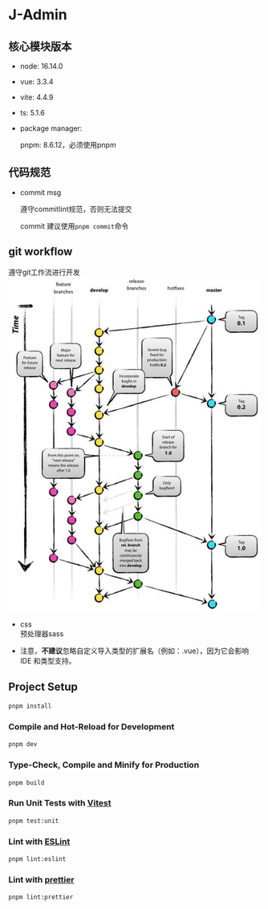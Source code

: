 # J-Admin

## 核心模块版本

- node: 16.14.0
- vue: 3.3.4
- vite: 4.4.9
- ts: 5.1.6

- package manager:

  pnpm: 8.6.12，必须使用pnpm

## 代码规范

- commit msg

  遵守commitlint规范，否则无法提交

  commit 建议使用`pnpm commit`命令

## git workflow

遵守git工作流进行开发  
 ![](./git-workflow.png)

- css  
  预处理器sass

- 注意，**不建议**忽略自定义导入类型的扩展名（例如：.vue），因为它会影响 IDE 和类型支持。

## Project Setup

```sh
pnpm install
```

### Compile and Hot-Reload for Development

```sh
pnpm dev
```

### Type-Check, Compile and Minify for Production

```sh
pnpm build
```

### Run Unit Tests with [Vitest](https://vitest.dev/)

```sh
pnpm test:unit
```

### Lint with [ESLint](https://eslint.org/)

```sh
pnpm lint:eslint
```

### Lint with [prettier](https://www.prettier.cn/)

```sh
pnpm lint:prettier
```
